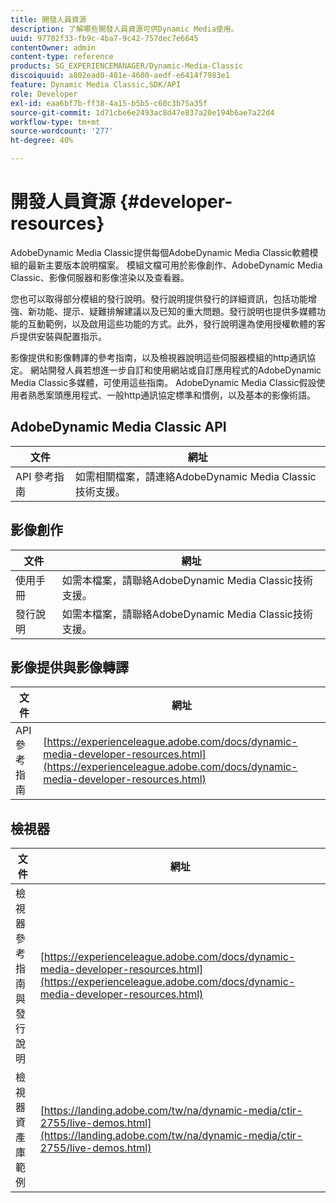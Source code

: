 ```yaml
---
title: 開發人員資源
description: 了解哪些開發人員資源可供Dynamic Media使用。
uuid: 97702f33-fb9c-4ba7-9c42-757dec7e6645
contentOwner: admin
content-type: reference
products: SG_EXPERIENCEMANAGER/Dynamic-Media-Classic
discoiquuid: a802ead0-401e-4600-aedf-e6414f7983e1
feature: Dynamic Media Classic,SDK/API
role: Developer
exl-id: eaa6bf7b-ff38-4a15-b5b5-c60c3b75a35f
source-git-commit: 1d71cbe6e2493ac8d47e837a20e194b6ae7a22d4
workflow-type: tm+mt
source-wordcount: '277'
ht-degree: 40%

---
```


# 開發人員資源 {#developer-resources}

AdobeDynamic Media Classic提供每個AdobeDynamic Media Classic軟體模組的最新主要版本說明檔案。 模組文檔可用於影像創作、AdobeDynamic Media Classic、影像伺服器和影像渲染以及查看器。

您也可以取得部分模組的發行說明。發行說明提供發行的詳細資訊，包括功能增強、新功能、提示、疑難排解建議以及已知的重大問題。發行說明也提供多媒體功能的互動範例，以及啟用這些功能的方式。此外，發行說明還為使用授權軟體的客戶提供安裝與配置指示。

影像提供和影像轉譯的參考指南，以及檢視器說明這些伺服器模組的http通訊協定。 網站開發人員若想進一步自訂和使用網站或自訂應用程式的AdobeDynamic Media Classic多媒體，可使用這些指南。 AdobeDynamic Media Classic假設使用者熟悉案頭應用程式、一般http通訊協定標準和慣例，以及基本的影像術語。

## AdobeDynamic Media Classic API

| 文件 | 網址 |
| --- | --- |
| API 參考指南 | 如需相關檔案，請連絡AdobeDynamic Media Classic技術支援。 |

## 影像創作

| 文件 | 網址 |
| --- | --- |
| 使用手冊 | 如需本檔案，請聯絡AdobeDynamic Media Classic技術支援。 |
| 發行說明 | 如需本檔案，請聯絡AdobeDynamic Media Classic技術支援。 |

## 影像提供與影像轉譯

| 文件 | 網址 |
| --- | --- |
| API 參考指南 | [https://experienceleague.adobe.com/docs/dynamic-media-developer-resources.html](https://experienceleague.adobe.com/docs/dynamic-media-developer-resources.html) |

## 檢視器

| 文件 | 網址 |
| --- | --- |
| 檢視器參考指南與發行說明 | [https://experienceleague.adobe.com/docs/dynamic-media-developer-resources.html](https://experienceleague.adobe.com/docs/dynamic-media-developer-resources.html) |
| 檢視器資產庫範例 | [https://landing.adobe.com/tw/na/dynamic-media/ctir-2755/live-demos.html](https://landing.adobe.com/tw/na/dynamic-media/ctir-2755/live-demos.html) |


<!-- 

**Web-to-Print**

|Document|Web address|
|--- |--- |
|Reference Guide|[https://www.adobe.com/go/learn_s7_webtoprint_en](https://www.adobe.com/go/learn_s7_webtoprint_en)| 

-->
